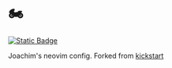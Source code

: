 # 🏍️
<a href="https://www.hannahilea.com/blog/houseplant-programming">
  <img alt="Static Badge" src="https://img.shields.io/badge/&#x1F490;%20Bouquet%20-x?style=flat&amp;label=Project%20type&amp;color=1E1E1D">
</a>

Joachim's neovim config. Forked from [kickstart](https://github.com/nvim-lua/kickstart.nvim)
